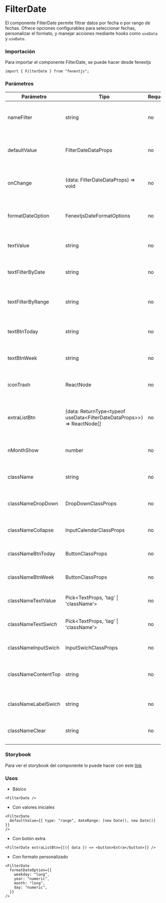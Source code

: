# FilterDate

El componente FilterDate permite filtrar datos por fecha o por rango de fechas. Ofrece opciones configurables para seleccionar fechas, personalizar el formato, y manejar acciones mediante hooks como `useData` y `useDate`.

### Importación

Para importar el componente FilterDate, se puede hacer desde fenextjs

```tsx copy
import { FilterDate } from "fenextjs";
```

### Parámetros

| Parámetro           | Tipo                                                                        | Requerido | Default              | Descripcion                                                                  |
| ------------------- | --------------------------------------------------------------------------- | --------- | -------------------- | ---------------------------------------------------------------------------- |
| nameFilter          | string                                                                      | no        | undefined            | Nombre único para el filtro, utilizado en el contexto global.                |
| defaultValue        | FilterDateDataProps                                                         | no        | \{\}                 | Valor inicial del filtro de fecha, incluyendo tipo, fecha o rango de fechas. |
| onChange            | (data: FilterDateDataProps) =\> void                                        | no        | undefined            | Función que se ejecuta cuando cambia el valor del filtro de fecha.           |
| formatDateOption    | FenextjsDateFormatOptions                                                   | no        | \{\}                 | Opciones de formato para mostrar las fechas seleccionadas.                   |
| textValue           | string                                                                      | no        | 'Filtrar por fecha:' | Texto principal que describe el propósito del filtro.                        |
| textFilterByDate    | string                                                                      | no        | 'Filtar por fecha'   | Texto que se muestra para la opción de filtro por fecha.                     |
| textFilterByRange   | string                                                                      | no        | 'Filtar por rango'   | Texto que se muestra para la opción de filtro por rango de fechas.           |
| textBtnToday        | string                                                                      | no        | 'Hoy'                | Texto del botón para seleccionar la fecha actual.                            |
| textBtnWeek         | string                                                                      | no        | 'Esta Semana'        | Texto del botón para seleccionar la semana actual.                           |
| iconTrash           | ReactNode                                                                   | no        | \<SvgTrash /\>       | Icono que se muestra como indicador para eliminar filtros.                   |
| extraListBtn        | (data: ReturnType\<typeof useData\<FilterDateDataProps\>\>) =\> ReactNode[] | no        | []                   | Lista de botones personalizados que se pueden agregar dinámicamente.         |
| nMonthShow          | number                                                                      | no        | 2                    | Número de meses visibles en el calendario.                                   |
| className           | string                                                                      | no        | ''                   | Clase CSS para personalizar el contenedor principal.                         |
| classNameDropDown   | DropDownClassProps                                                          | no        | \{\}                 | Clase CSS para personalizar el menú desplegable.                             |
| classNameCollapse   | InputCalendarClassProps                                                     | no        | \{\}                 | Clase CSS para personalizar el calendario desplegable.                       |
| classNameBtnToday   | ButtonClassProps                                                            | no        | \{\}                 | Clase CSS para personalizar el botón 'Hoy'.                                  |
| classNameBtnWeek    | ButtonClassProps                                                            | no        | \{\}                 | Clase CSS para personalizar el botón 'Esta Semana'.                          |
| classNameTextValue  | Pick\<TextProps, 'tag' \| 'className'\>                                     | no        | \{\}                 | Clase CSS para personalizar el texto principal.                              |
| classNameTextSwich  | Pick\<TextProps, 'tag' \| 'className'\>                                     | no        | \{\}                 | Clase CSS para personalizar los textos de los interruptores.                 |
| classNameInputSwich | InputSwichClassProps                                                        | no        | \{\}                 | Clase CSS para personalizar los interruptores.                               |
| classNameContentTop | string                                                                      | no        | ''                   | Clase CSS para personalizar el contenedor superior del contenido.            |
| classNameLabelSwich | string                                                                      | no        | ''                   | Clase CSS para personalizar las etiquetas de los interruptores.              |
| classNameClear      | string                                                                      | no        | ''                   | Clase CSS para personalizar el icono de limpiar filtros.                     |

### Storybook

Para ver el storybook del componente lo puede hacer con este [link](https://fenextjs-component-storybook.vercel.app/?path=/story/filter-date--index)

### Usos

- Básico

```tsx copy
<FilterDate />
```

- Con valores iniciales

```tsx copy
<FilterDate
  defaultValue={{ type: "range", dateRange: [new Date(), new Date()] }}
/>
```

- Con botón extra

```tsx copy
<FilterDate extraListBtn={[({ data }) => <button>Extra</button>]} />
```

- Con formato personalizado

```tsx copy
<FilterDate
  formatDateOption={{
    weekday: "long",
    year: "numeric",
    month: "long",
    day: "numeric",
  }}
/>
```
